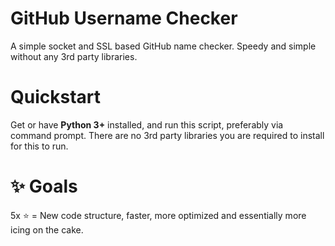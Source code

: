 # GitHub Username Checker
A simple socket and SSL based GitHub name checker. Speedy and simple without any 3rd party libraries.
# Quickstart
Get or have **Python 3+** installed, and run this script, preferably via command prompt. There are no 3rd party libraries you are required to install for this to run.
# ✨ Goals
5x ⭐ = New code structure, faster, more optimized and essentially more icing on the cake.
